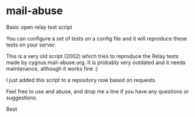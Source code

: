 mail-abuse
==========

Basic open relay test script 

You can configure a set of tests on a config file and it will reproduce these tests on your server.

This is a very old script (2002) which tries to reproduce the Relay tests made by cygnus.mail-abuse.org.
It is probably very outdated and it needs maintenance, although it works fine :)

I just added this script to a repository now based on requests.

Feel free to use and abuse, and drop me a line if you have any questions or suggestions.

Best

